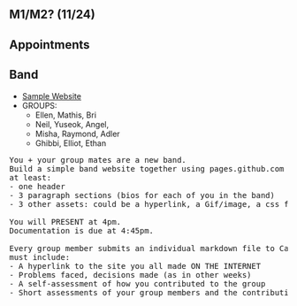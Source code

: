 ## M1/M2? (11/24)

## Appointments

## Band
- [Sample Website](https://kariestes.github.io/)
- GROUPS:
  - Ellen, Mathis, Bri
  - Neil, Yuseok, Angel,
  - Misha, Raymond, Adler
  - Ghibbi, Elliot, Ethan
<pre>
You + your group mates are a new band.
Build a simple band website together using pages.github.com where your index.html file has
at least:
- one header
- 3 paragraph sections (bios for each of you in the band)
- 3 other assets: could be a hyperlink, a Gif/image, a css file, etc.

You will PRESENT at 4pm.
Documentation is due at 4:45pm.

Every group member submits an individual markdown file to Canvas. The markdown file
must include:
- A hyperlink to the site you all made ON THE INTERNET
- Problems faced, decisions made (as in other weeks)
- A self-assessment of how you contributed to the group
- Short assessments of your group members and the contributions they made
</pre>
